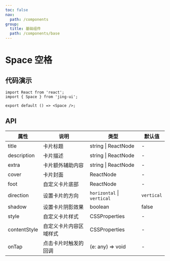 ```yaml
---
toc: false
nav:
  path: /components
group:
  title: 基础组件
  path: /components/base
---
```


# Space 空格

## 代码演示

```tsx
import React from 'react';
import { Space } from 'jing-ui';

export default () => <Space />;
```

## API

| 属性         | 说明                   | 类型                       | 默认值     |
| ------------ | ---------------------- | -------------------------- | ---------- |
| title        | 卡片标题               | string \| ReactNode        | -          |
| description  | 卡片描述               | string \| ReactNode        | -          |
| extra        | 卡片额外辅助内容       | string \| ReactNode        | -          |
| cover        | 卡片封面               | ReactNode                  | -          |
| foot         | 自定义卡片底部         | ReactNode                  | -          |
| direction    | 设置卡片的方向         | `horizontal` \| `vertical` | `vertical` |
| shadow       | 设置卡片阴影效果       | boolean                    | false      |
| style        | 自定义卡片样式         | CSSProperties              | -          |
| contentStyle | 自定义卡片内容区域样式 | CSSProperties              | -          |
| onTap        | 点击卡片时触发的回调   | (e: any) => void           | -          |
